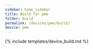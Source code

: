 ```yaml
---
sidebar: home_sidebar
title: Build for pme
folder: build
permalink: /devices/pme/build/
device: pme
---
```

{% include templates/device_build.md %}
